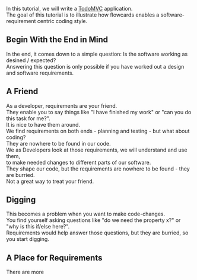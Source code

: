 In this tutorial, we will write a [TodoMVC](http://todomvc.com/) application.<br/>
The goal of this tutorial is to illustrate how flowcards enables a software-requirement centric coding style.<br/>

## Begin With the End in Mind
In the end, it comes down to a simple question: Is the software working as desined / expected?<br/>
Answering this question is only possible if you have worked out a design and software requirements.<br/>

## A Friend
As a developer, requirements are your friend.<br/>
They enable you to say things like "I have finished my work" or "can you do this task for me?".<br/>
It is nice to have them around.<br/>
We find requirements on both ends - planning and testing - but what about coding?<br/>
They are nowhere to be found in our code.<br/>
We as Developers look at those requirements, we will understand and use them,<br/>
to make needed changes to different parts of our software.<br/>
They shape our code, but the requirements are nowhere to be found - they are burried.<br/>
Not a great way to treat your friend.<br/>

## Digging
This becomes a problem when you want to make code-changes.<br/>
You find yourself asking questions like "do we need the property x?" or "why is this if/else here?".<br/>
Requirements would help answer those questions, but they are burried, so you start digging.<br/>

## A Place for Requirements
There are more 
